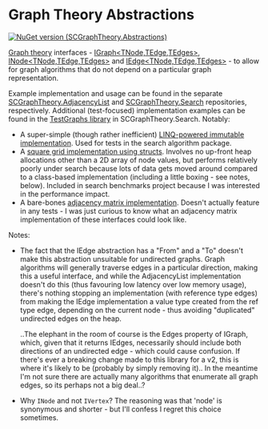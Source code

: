 # Graph Theory Abstractions

[![NuGet version (SCGraphTheory.Abstractions)](https://img.shields.io/nuget/v/SCGraphTheory.Abstractions.svg?style=flat-square)](https://www.nuget.org/packages/SCGraphTheory.Abstractions/)

[Graph theory](https://en.wikipedia.org/wiki/Graph_theory) interfaces - [IGraph<TNode,TEdge,TEdges>](/src/Abstractions/IGraph{TNode,TEdge,TEdges}.cs), [INode<TNode,TEdge,TEdges>](/src/Abstractions/INode{TNode,TEdge,TEdges}.cs) and [IEdge<TNode,TEdge,TEdges>](/src/Abstractions/IEdge{TNode,TEdge,TEdges}.cs) - to allow for graph algorithms that do not depend on a particular graph representation.

Example implementation and usage can be found in the separate [SCGraphTheory.AdjacencyList](https://github.com/sdcondon/SCGraphTheory.AdjacencyList) and [SCGraphTheory.Search](https://github.com/sdcondon/SCGraphTheory.Search) repositories, respectively. Additional (test-focused) implementation examples can be found in the [TestGraphs library](https://github.com/sdcondon/SCGraphTheory.Search/blob/master/src/Search.TestGraphs) in SCGraphTheory.Search. Notably:
- A super-simple (though rather inefficient) [LINQ-powered immutable implementation](https://github.com/sdcondon/SCGraphTheory.Search/blob/master/src/Search.TestGraphs/LinqGraph.cs). Used for tests in the search algorithm package.
- A [square grid implementation using structs](https://github.com/sdcondon/SCGraphTheory.Search/blob/master/src/Search.TestGraphs/ValGridGraph{T}.cs). Involves no up-front heap allocations other than a 2D array of node values, but performs relatively poorly under search because lots of data gets moved around compared to a class-based implementation (including a little boxing - see notes, below). Included in search benchmarks project because I was interested in the performance impact.
- A bare-bones [adjacency matrix implementation](https://github.com/sdcondon/SCGraphTheory.Search/blob/master/src/Search.TestGraphs/AdjacencyMatrixGraph.cs). Doesn't actually feature in any tests - I was just curious to know what an adjacency matrix implementation of these interfaces could look like.

Notes:
* The fact that the IEdge abstraction has a "From" and a "To" doesn't make this abstraction unsuitable for undirected graphs. Graph algorithms will generally traverse edges in a particular direction, making this a useful interface, and while the AdjacencyList implementation doesn't do this (thus favouring low latency over low memory usage), there's nothing stopping an implementation (with reference type edges) from making the IEdge implementation a value type created from the ref type edge, depending on the current node - thus avoiding "duplicated" undirected edges on the heap.  
  
  ..The elephant in the room of course is the Edges property of IGraph, which, given that it returns IEdges, necessarily should include both directions of an undirected edge - which could cause confusion. If there's ever a breaking change made to this library for a v2, this is where it's likely to be (probably by simply removing it).. In the meantime I'm not sure there are actually many algorithms that enumerate all graph edges, so its perhaps not a big deal..?
* Why `INode` and not `IVertex`? The reasoning was that 'node' is synonymous and shorter - but I'll confess I regret this choice sometimes.